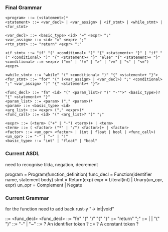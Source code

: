 ### Final Grammar

```
<program> ::= (<statement>)*
<statement> ::= <var_decl> | <var_assign> | <if_stmt> | <while_stmt> | <for_stmt>

<var_decl> ::= <basic_type> <id> "=" <expr> ";"
<var_assign> ::= <id> "=" <expr> ";"
<rtn_stmt> ::= "return" <expr> ";"

<if_stmt> ::= "if" "(" <conditional> ")" "{" <statement>+ "}" | "if" "(" <conditional> ")" "{" <statement>+ "}" "else" "{" <statement>+ "}"
<conditional> ::= <expr> ("==" | "!=" | ">" | ">=" | "<" | "<=") <expr>

<while_stmt> ::= "while" "(" <conditional> ")" "{" <statement>+ "}">
<for_stmt> ::= "for" "(" (<var_assign> | <var_decl>) ";" <conditional> ";" <var_assign> ")" "{" <statement>+ "}">

<func_decl> ::= "fn" <id> "(" <param_list>? ")" "-"">" <basic_type>)? "{" <statement>+ "}"
<param_list> ::= <param> ("," <param>)*
<param> ::= <basic_type> <id>
<arg_list> ::= <expr> ("," <expr>)*
<func_call> ::= <id> "(" <arg_list>? ")" ";"

<expr> ::= (<term> ("+" | "-") <term>)+ | <term>
<term> ::= ( <factor> ("*" | "/") <factor>)+ | <factor>
<factor> ::= <un_opr> <factor> | (int | float | bool | <func_call>)
<un_opr> ::= "-" | "~" | "!"
<basic_type> ::= "int" | "float" | "bool"
```

### Current ASDL

need to recognise tilda, negation, decrement

program = Program(function_definition)
func_decl = Function(identifier name, statement body)
stmt = Return(exp)
expr = Literal(int) | Unary(un_opr, expr)
un_opr = Complement | Negate

### Current Grammar

for the function need to add back rust-y "-> int|void"

<program> ::= <func_decl>
<func_decl> ::= "fn" <identifier> "(" ")" "{" <stmt> "}"
<stmt> ::= "return" <expr> ";"
<exp> ::= <int> | <unop> <exp> | "(" <exp> ")"
<unop> ::= "-" | "~"
<identifier> ::= ? An identifier token ?
<int> ::= ? A constant token ?
